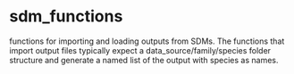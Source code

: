 # sdm_functions
functions for importing and loading outputs from SDMs. 
The functions that import output files typically expect a data_source/family/species folder structure and generate a named list of the output with species as names. 
